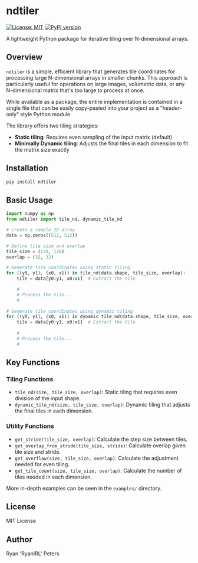 # ndtiler

[![License: MIT](https://img.shields.io/badge/License-MIT-yellow.svg)](https://opensource.org/licenses/MIT)
[![PyPI version](https://badge.fury.io/py/ndtiler.svg)](https://badge.fury.io/py/ndtiler)

A lightweight Python package for iterative tiling over N-dimensional arrays.

## Overview

`ndtiler` is a simple, efficient library that generates tile coordinates for processing large N-dimensional arrays in smaller chunks. This approach is particularly useful for operations on large images, volumetric data, or any N-dimensional matrix that's too large to process at once.

While available as a package, the entire implementation is contained in a single file that can be easily copy-pasted into your project as a "header-only" style Python module.

The library offers two tiling strategies:
- **Static tiling**: Requires even sampling of the input matrix (default)
- **Minimally Dynamic tiling**: Adjusts the final tiles in each dimension to fit the matrix size exactly

## Installation

```bash
pip install ndtiler
```

## Basic Usage

```python
import numpy as np
from ndtiler import tile_nd, dynamic_tile_nd

# Create a sample 2D array
data = np.zeros((512, 512))

# Define tile size and overlap
tile_size = (128, 128)
overlap = (32, 32)

# Generate tile coordinates using static tiling
for ((y0, y1), (x0, x1)) in tile_nd(data.shape, tile_size, overlap):
    tile = data[y0:y1, x0:x1]  # Extract the tile

    #
    # Process the tile...
    #
    
# Generate tile coordinates using dynamic tiling
for ((y0, y1), (x0, x1)) in dynamic_tile_nd(data.shape, tile_size, overlap):
    tile = data[y0:y1, x0:x1]  # Extract the tile
    
    #
    # Process the tile...
    #
```

## Key Functions

### Tiling Functions

- `tile_nd(size, tile_size, overlap)`: Static tiling that requires even division of the input shape.
- `dynamic_tile_nd(size, tile_size, overlap)`: Dynamic tiling that adjusts the final tiles in each dimension.

### Utility Functions

- `get_stride(tile_size, overlap)`: Calculate the step size between tiles.
- `get_overlap_from_stride(tile_size, stride)`: Calculate overlap given tile size and stride.
- `get_overflow(size, tile_size, overlap)`: Calculate the adjustment needed for even tiling.
- `get_tile_count(size, tile_size, overlap)`: Calculate the number of tiles needed in each dimension.

More in-depth examples can be seen in the `examples/` directory.


## License

MIT License

## Author

Ryan 'RyanIRL' Peters 


